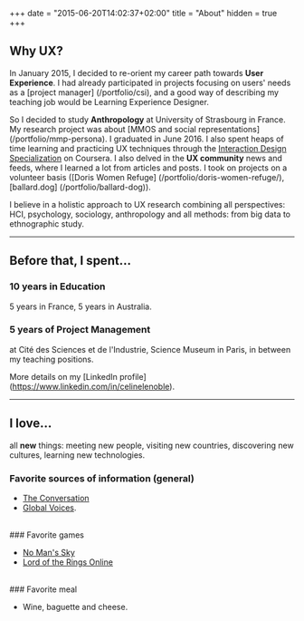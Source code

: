 +++
date = "2015-06-20T14:02:37+02:00"
title = "About"
hidden = true
+++
## Why UX?

In January 2015, I decided to re-orient my career path towards **User Experience**. I had already participated in projects focusing on users' needs as a [project manager] (/portfolio/csi), and a good way of describing my teaching job would be Learning Experience Designer. 



So I decided to study **Anthropology** at University of Strasbourg in France. My research project was about [MMOS and social representations] (/portfolio/mmp-persona). I graduated in June 2016. I also spent heaps of time learning and practicing UX techniques through the <a href="https://www.coursera.org/specializations/interaction-design" target="_blank">Interaction Design Specialization</a> on Coursera. I also delved in the **UX community** news and feeds, where I learned a lot from articles and posts. I took on projects on a volunteer basis ([Doris Women Refuge] (/portfolio/doris-women-refuge/), [ballard.dog] (/portfolio/ballard-dog)).

I believe in a holistic approach to UX research combining all perspectives: HCI, psychology, sociology, anthropology and all methods: from big data to ethnographic study.

***

## Before that, I spent...

### 10 years in Education

5 years in France, 5 years in Australia.

### 5 years of Project Management

at Cité des Sciences et de l'Industrie, Science Museum in Paris, in between my teaching positions.

More details on my [LinkedIn profile] (https://www.linkedin.com/in/celinelenoble).

***

## I love...

all **new** things: meeting new people, visiting new countries, discovering new cultures, learning new technologies.


### Favorite sources of information (general)

* <a href="https://theconversation.com" target="_blank">The Conversation</a> 
* <a href="https://globalvoices.org" target="_blank">Global Voices</a>. 

<br>
### Favorite games

* <a href="http://www.no-mans-sky.com/" target="blank"> No Man's Sky</a>
* <a href="http://www.lotro.com/en" target="blank">Lord of the Rings Online</a>

<br>
### Favorite meal

* Wine, baguette and cheese.



